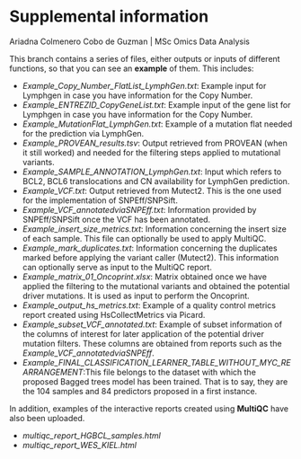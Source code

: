 # Supplemental information
Ariadna Colmenero Cobo de Guzman | MSc Omics Data Analysis

This branch contains a series of files, either outputs or inputs of different functions, so that you can see an **example** of them. This includes:
* *Example_Copy_Number_FlatList_LymphGen.txt*: Example input for Lymphgen in case you have information for the Copy Number.
* *Example_ENTREZID_CopyGeneList.txt*: Example input of the gene list for Lymphgen in case you have information for the Copy Number.
* *Example_MutationFlat_LymphGen.txt*: Example of a mutation flat needed for the prediction via LymphGen.
* *Example_PROVEAN_results.tsv*: Output retrieved from PROVEAN (when it still worked) and needed for the filtering steps applied to mutational variants.
* *Example_SAMPLE_ANNOTATION_LymphGen.txt*: Input which refers to BCL2, BCL6 translocations and CN availability for LymphGen prediction. 
* *Example_VCF.txt*: Output retrieved from Mutect2. This is the one used for the implementation of SNPEff/SNPSift.
* *Example_VCF_annotatedviaSNPEff.txt*: Information provided by SNPEff/SNPSift once the VCF has been annotated.  
* *Example_insert_size_metrics.txt*: Information concerning the insert size of each sample. This file can optionally be used to apply MultiQC.
* *Example_mark_duplicates.txt*: Information concerning the duplicates marked before applying the variant caller (Mutect2). This information can optionally serve as input to the MultiQC report.
* *Example_matrix_01_Oncoprint.xlsx*: Matrix obtained once we have applied the filtering to the mutational variants and obtained the potential driver mutations. It is used as input to perform the Oncoprint.
* *Example_output_hs_metrics.txt*: Example of a quality control metrics report created using HsCollectMetrics via Picard.
* *Example_subset_VCF_annotated.txt*: Example of subset information of the columns of interest for later application of the potential driver mutation filters. These columns are obtained from reports such as the *Example_VCF_annotatedviaSNPEff*.
* *Example_FINAL_CLASSIFICATION_LEARNER_TABLE_WITHOUT_MYC_REARRANGEMENT*:This file belongs to the dataset with which the proposed Bagged trees model has been trained. That is to say, they are the 104 samples and 84 predictors proposed in a first instance.

In addition, examples of the interactive reports created using **MultiQC** have also been uploaded.
* *multiqc_report_HGBCL_samples.html*
* *multiqc_report_WES_KIEL.html*

